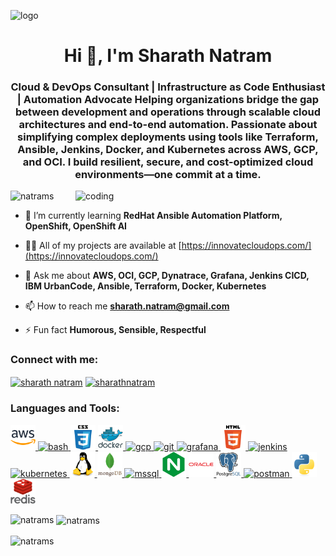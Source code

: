 ![logo](https://github.com/NatramS/NatramS/blob/main/Blue%20and%20White%20Futuristic%20Artificial%20Intelligence%20Technology%20Banner.png)
<h1 align="center">Hi 👋, I'm Sharath Natram</h1>
<h3 align="center">Cloud & DevOps Consultant | Infrastructure as Code Enthusiast | Automation Advocate Helping organizations bridge the gap between development and operations through scalable cloud architectures and end-to-end automation. Passionate about simplifying complex deployments using tools like Terraform, Ansible, Jenkins, Docker, and Kubernetes across AWS, GCP, and OCI. I build resilient, secure, and cost-optimized cloud environments—one commit at a time.</h3>

<img align="right" alt="coding" width="400" src="https://cdn.dribbble.com/userupload/21374609/file/original-aab4fed54e17b77f5da6c9a4a0931a74.gif">

<p align="left"> <img src="https://komarev.com/ghpvc/?username=natrams&label=Profile%20views&color=0e75b6&style=flat" alt="natrams" /> </p>

- 🌱 I’m currently learning **RedHat Ansible Automation Platform, OpenShift, OpenShift AI**

- 👨‍💻 All of my projects are available at [https://innovatecloudops.com/](https://innovatecloudops.com/)

- 💬 Ask me about **AWS, OCI, GCP, Dynatrace, Grafana, Jenkins CICD, IBM UrbanCode, Ansible, Terraform, Docker, Kubernetes**

- 📫 How to reach me **sharath.natram@gmail.com**

- ⚡ Fun fact **Humorous, Sensible, Respectful**

<h3 align="left">Connect with me:</h3>
<p align="left">
<a href="[[https://linkedin.com/in/sharath natram](https://www.linkedin.com/in/sharathnatram-cloud-devops/?msgControlName=reply_to_sender&msgConversationId=6681855475471929344&msgOverlay=true)](https://www.linkedin.com/in/sharathnatram-cloud-devops/)" target="blank"><img align="center" src="https://raw.githubusercontent.com/rahuldkjain/github-profile-readme-generator/master/src/images/icons/Social/linked-in-alt.svg" alt="sharath natram" height="30" width="40" /></a>
<a href="https://instagram.com/sharathnatram" target="blank"><img align="center" src="https://raw.githubusercontent.com/rahuldkjain/github-profile-readme-generator/master/src/images/icons/Social/instagram.svg" alt="sharathnatram" height="30" width="40" /></a>
</p>

<h3 align="left">Languages and Tools:</h3>
<p align="left"> <a href="https://aws.amazon.com" target="_blank" rel="noreferrer"> <img src="https://raw.githubusercontent.com/devicons/devicon/master/icons/amazonwebservices/amazonwebservices-original-wordmark.svg" alt="aws" width="40" height="40"/> </a> <a href="https://www.gnu.org/software/bash/" target="_blank" rel="noreferrer"> <img src="https://www.vectorlogo.zone/logos/gnu_bash/gnu_bash-icon.svg" alt="bash" width="40" height="40"/> </a> <a href="https://www.w3schools.com/css/" target="_blank" rel="noreferrer"> <img src="https://raw.githubusercontent.com/devicons/devicon/master/icons/css3/css3-original-wordmark.svg" alt="css3" width="40" height="40"/> </a> <a href="https://www.docker.com/" target="_blank" rel="noreferrer"> <img src="https://raw.githubusercontent.com/devicons/devicon/master/icons/docker/docker-original-wordmark.svg" alt="docker" width="40" height="40"/> </a> <a href="https://cloud.google.com" target="_blank" rel="noreferrer"> <img src="https://www.vectorlogo.zone/logos/google_cloud/google_cloud-icon.svg" alt="gcp" width="40" height="40"/> </a> <a href="https://git-scm.com/" target="_blank" rel="noreferrer"> <img src="https://www.vectorlogo.zone/logos/git-scm/git-scm-icon.svg" alt="git" width="40" height="40"/> </a> <a href="https://grafana.com" target="_blank" rel="noreferrer"> <img src="https://www.vectorlogo.zone/logos/grafana/grafana-icon.svg" alt="grafana" width="40" height="40"/> </a> <a href="https://www.w3.org/html/" target="_blank" rel="noreferrer"> <img src="https://raw.githubusercontent.com/devicons/devicon/master/icons/html5/html5-original-wordmark.svg" alt="html5" width="40" height="40"/> </a> <a href="https://www.jenkins.io" target="_blank" rel="noreferrer"> <img src="https://www.vectorlogo.zone/logos/jenkins/jenkins-icon.svg" alt="jenkins" width="40" height="40"/> </a> <a href="https://kubernetes.io" target="_blank" rel="noreferrer"> <img src="https://www.vectorlogo.zone/logos/kubernetes/kubernetes-icon.svg" alt="kubernetes" width="40" height="40"/> </a> <a href="https://www.linux.org/" target="_blank" rel="noreferrer"> <img src="https://raw.githubusercontent.com/devicons/devicon/master/icons/linux/linux-original.svg" alt="linux" width="40" height="40"/> </a> <a href="https://www.mongodb.com/" target="_blank" rel="noreferrer"> <img src="https://raw.githubusercontent.com/devicons/devicon/master/icons/mongodb/mongodb-original-wordmark.svg" alt="mongodb" width="40" height="40"/> </a> <a href="https://www.microsoft.com/en-us/sql-server" target="_blank" rel="noreferrer"> <img src="https://www.svgrepo.com/show/303229/microsoft-sql-server-logo.svg" alt="mssql" width="40" height="40"/> </a> <a href="https://www.nginx.com" target="_blank" rel="noreferrer"> <img src="https://raw.githubusercontent.com/devicons/devicon/master/icons/nginx/nginx-original.svg" alt="nginx" width="40" height="40"/> </a> <a href="https://www.oracle.com/" target="_blank" rel="noreferrer"> <img src="https://raw.githubusercontent.com/devicons/devicon/master/icons/oracle/oracle-original.svg" alt="oracle" width="40" height="40"/> </a> <a href="https://www.postgresql.org" target="_blank" rel="noreferrer"> <img src="https://raw.githubusercontent.com/devicons/devicon/master/icons/postgresql/postgresql-original-wordmark.svg" alt="postgresql" width="40" height="40"/> </a> <a href="https://postman.com" target="_blank" rel="noreferrer"> <img src="https://www.vectorlogo.zone/logos/getpostman/getpostman-icon.svg" alt="postman" width="40" height="40"/> </a> <a href="https://www.python.org" target="_blank" rel="noreferrer"> <img src="https://raw.githubusercontent.com/devicons/devicon/master/icons/python/python-original.svg" alt="python" width="40" height="40"/> </a> <a href="https://redis.io" target="_blank" rel="noreferrer"> <img src="https://raw.githubusercontent.com/devicons/devicon/master/icons/redis/redis-original-wordmark.svg" alt="redis" width="40" height="40"/> </a> </p>

<p><img align="left" src="https://github-readme-stats.vercel.app/api/top-langs?username=natrams&show_icons=true&locale=en&layout=compact" alt="natrams" /></p>

<p>&nbsp;<img align="center" src="https://github-readme-stats.vercel.app/api?username=natrams&show_icons=true&locale=en" alt="natrams" /></p>

<p><img align="center" src="https://github-readme-streak-stats.herokuapp.com/?user=natrams&" alt="natrams" /></p>
